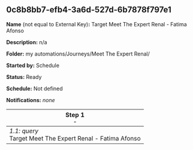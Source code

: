 ## 0c8b8bb7-efb4-3a6d-527d-6b7878f797e1

**Name** (not equal to External Key)**:** Target Meet The Expert Renal - Fatima Afonso

**Description:** n/a

**Folder:** my automations/Journeys/Meet The Expert Renal/

**Started by:** Schedule

**Status:** Ready

**Schedule:** Not defined

**Notifications:** _none_


| Step 1<br>_<small>-</small>_ |
| --- |
| _1.1: query_<br>Target Meet The Expert Renal - Fatima Afonso |
